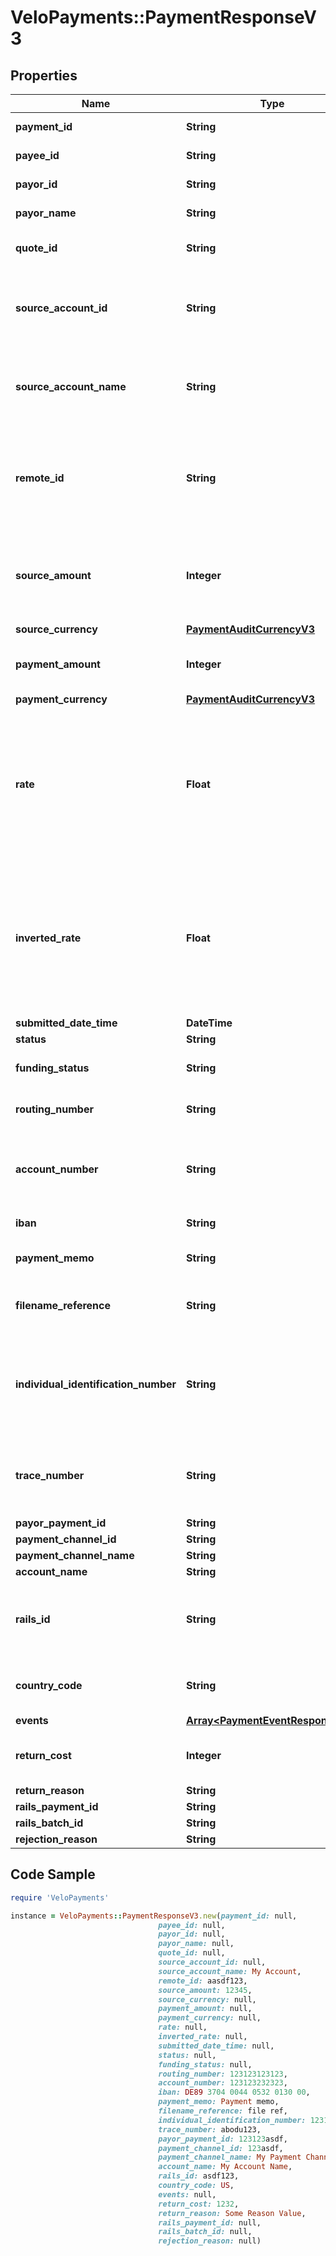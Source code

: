 # VeloPayments::PaymentResponseV3

## Properties

Name | Type | Description | Notes
------------ | ------------- | ------------- | -------------
**payment_id** | **String** | The id of the payment | 
**payee_id** | **String** | The id of the paymeee | 
**payor_id** | **String** | The id of the payor | 
**payor_name** | **String** | The name of the payor | [optional] 
**quote_id** | **String** | The quote Id used for the FX | 
**source_account_id** | **String** | The id of the source account from which the payment was taken | 
**source_account_name** | **String** | The name of the source account from which the payment was taken | [optional] 
**remote_id** | **String** | The remote id by which the payor refers to the payee. Only populated once payment is confirmed | [optional] 
**source_amount** | **Integer** | The source amount for the payment (amount debited to make the payment) | [optional] 
**source_currency** | [**PaymentAuditCurrencyV3**](PaymentAuditCurrencyV3.md) |  | [optional] 
**payment_amount** | **Integer** | The amount which the payee will receive | 
**payment_currency** | [**PaymentAuditCurrencyV3**](PaymentAuditCurrencyV3.md) |  | [optional] 
**rate** | **Float** | The FX rate for the payment, if FX was involved. **Note** that (depending on the role of the caller) this information may not be displayed | [optional] 
**inverted_rate** | **Float** | The inverted FX rate for the payment, if FX was involved. **Note** that (depending on the role of the caller) this information may not be displayed | [optional] 
**submitted_date_time** | **DateTime** |  | 
**status** | **String** |  | 
**funding_status** | **String** | The funding status of the payment | 
**routing_number** | **String** | The routing number for the payment. | [optional] 
**account_number** | **String** | The account number for the account which will receive the payment. | [optional] 
**iban** | **String** | The iban for the payment. | [optional] 
**payment_memo** | **String** | The payment memo set by the payor | [optional] 
**filename_reference** | **String** | ACH file payment was submitted in, if applicable | [optional] 
**individual_identification_number** | **String** | Individual Identification Number assigned to the payment in the ACH file, if applicable | [optional] 
**trace_number** | **String** | Trace Number assigned to the payment in the ACH file, if applicable | [optional] 
**payor_payment_id** | **String** |  | [optional] 
**payment_channel_id** | **String** |  | [optional] 
**payment_channel_name** | **String** |  | [optional] 
**account_name** | **String** |  | [optional] 
**rails_id** | **String** | The rails ID. Default value is RAILS ID UNAVAILABLE when not populated. | [default to &#39;RAILS ID UNAVAILABLE&#39;]
**country_code** | **String** | The country code of the payment channel. | [optional] 
**events** | [**Array&lt;PaymentEventResponseV3&gt;**](PaymentEventResponseV3.md) |  | 
**return_cost** | **Integer** | The return cost if a returned payment. | [optional] 
**return_reason** | **String** |  | [optional] 
**rails_payment_id** | **String** |  | [optional] 
**rails_batch_id** | **String** |  | [optional] 
**rejection_reason** | **String** |  | [optional] 

## Code Sample

```ruby
require 'VeloPayments'

instance = VeloPayments::PaymentResponseV3.new(payment_id: null,
                                 payee_id: null,
                                 payor_id: null,
                                 payor_name: null,
                                 quote_id: null,
                                 source_account_id: null,
                                 source_account_name: My Account,
                                 remote_id: aasdf123,
                                 source_amount: 12345,
                                 source_currency: null,
                                 payment_amount: null,
                                 payment_currency: null,
                                 rate: null,
                                 inverted_rate: null,
                                 submitted_date_time: null,
                                 status: null,
                                 funding_status: null,
                                 routing_number: 123123123123,
                                 account_number: 123123232323,
                                 iban: DE89 3704 0044 0532 0130 00,
                                 payment_memo: Payment memo,
                                 filename_reference: file ref,
                                 individual_identification_number: 1231231adf,
                                 trace_number: abodu123,
                                 payor_payment_id: 123123asdf,
                                 payment_channel_id: 123asdf,
                                 payment_channel_name: My Payment Channel,
                                 account_name: My Account Name,
                                 rails_id: asdf123,
                                 country_code: US,
                                 events: null,
                                 return_cost: 1232,
                                 return_reason: Some Reason Value,
                                 rails_payment_id: null,
                                 rails_batch_id: null,
                                 rejection_reason: null)
```


